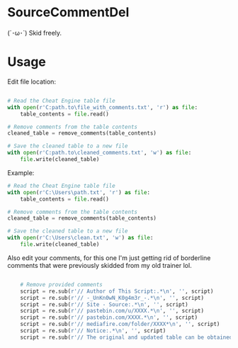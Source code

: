 # SourceCommentDel
(´･ω･`) Skid freely.



# Usage

Edit file location: 
```py

# Read the Cheat Engine table file
with open(r'C:path.to\file_with_comments.txt', 'r') as file:
    table_contents = file.read()

# Remove comments from the table contents
cleaned_table = remove_comments(table_contents)

# Save the cleaned table to a new file
with open(r'C:path.to\cleaned_comments.txt', 'w') as file:
    file.write(cleaned_table)

```


 Example:

```py
# Read the Cheat Engine table file
with open(r'C:\Users\path.txt', 'r') as file:
    table_contents = file.read()

# Remove comments from the table contents
cleaned_table = remove_comments(table_contents)

# Save the cleaned table to a new file
with open(r'C:\Users\clean.txt', 'w') as file:
    file.write(cleaned_table)
```

Also edit your comments, for this one I'm just getting rid of borderline comments that were previously skidded from my old trainer lol.

```py

    # Remove provided comments
    script = re.sub(r'// Author of This Script:.*\n', '', script)
    script = re.sub(r'// -_UnKn0wN_K0g4m3r_-.*\n', '', script)
    script = re.sub(r'// Site - Source:.*\n', '', script)
    script = re.sub(r'// pastebin.com/u/XXXX.*\n', '', script)
    script = re.sub(r'// pastebin.com/XXXX.*\n', '', script)
    script = re.sub(r'// mediafire.com/folder/XXXX*\n', '', script)
    script = re.sub(r'// Notice:.*\n', '', script)
    script = re.sub(r'// The original and updated table can be obtained here - XXXXX*\n', '', script)
    
```
